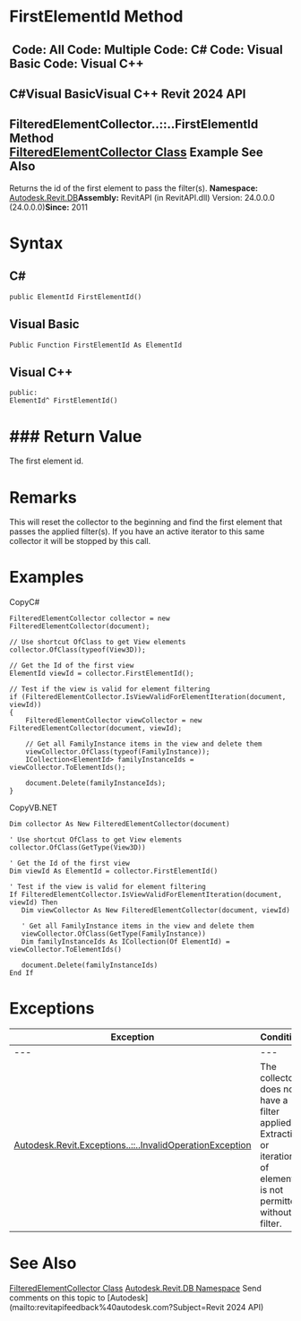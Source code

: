 # FirstElementId Method

﻿
 Code: All Code: Multiple Code: C# Code: Visual Basic Code: Visual C++   
---  
C#Visual BasicVisual C++
Revit 2024 API  
---  
FilteredElementCollector..::..FirstElementId Method   
[FilteredElementCollector Class](263cf06b-98be-6f91-c4da-fb47d01688f3.md "FilteredElementCollector Class") Example See Also  
---  
Returns the id of the first element to pass the filter(s). 
**Namespace:** [Autodesk.Revit.DB](87546ba7-461b-c646-cbb1-2cb8f5bff8b2.md "Autodesk.Revit.DB Namespace")**Assembly:** RevitAPI (in RevitAPI.dll) Version: 24.0.0.0 (24.0.0.0)**Since:** 2011 
# Syntax
C#  
---  
```text
public ElementId FirstElementId()
```
  
Visual Basic  
---  
```text
Public Function FirstElementId As ElementId
```
  
Visual C++  
---  
```text
public:
ElementId^ FirstElementId()
```
  
# ### Return Value
The first element id. 
# Remarks
This will reset the collector to the beginning and find the first element that passes the applied filter(s). If you have an active iterator to this same collector it will be stopped by this call. 
# Examples
CopyC#
```text
FilteredElementCollector collector = new FilteredElementCollector(document);

// Use shortcut OfClass to get View elements
collector.OfClass(typeof(View3D));

// Get the Id of the first view
ElementId viewId = collector.FirstElementId();

// Test if the view is valid for element filtering
if (FilteredElementCollector.IsViewValidForElementIteration(document, viewId))
{
    FilteredElementCollector viewCollector = new FilteredElementCollector(document, viewId);

    // Get all FamilyInstance items in the view and delete them
    viewCollector.OfClass(typeof(FamilyInstance));
    ICollection<ElementId> familyInstanceIds = viewCollector.ToElementIds();

    document.Delete(familyInstanceIds);
}
```

CopyVB.NET
```text
Dim collector As New FilteredElementCollector(document)

' Use shortcut OfClass to get View elements
collector.OfClass(GetType(View3D))

' Get the Id of the first view
Dim viewId As ElementId = collector.FirstElementId()

' Test if the view is valid for element filtering
If FilteredElementCollector.IsViewValidForElementIteration(document, viewId) Then
   Dim viewCollector As New FilteredElementCollector(document, viewId)

   ' Get all FamilyInstance items in the view and delete them
   viewCollector.OfClass(GetType(FamilyInstance))
   Dim familyInstanceIds As ICollection(Of ElementId) = viewCollector.ToElementIds()

   document.Delete(familyInstanceIds)
End If
```

# Exceptions
| Exception | Condition |
| --- | --- |
| --- | --- |
| [Autodesk.Revit.Exceptions..::..InvalidOperationException](9e715f03-3884-e539-4dd6-8d7545733adc.md "InvalidOperationException Class") | The collector does not have a filter applied. Extraction or iteration of elements is not permitted without a filter. |

# See Also
[FilteredElementCollector Class](263cf06b-98be-6f91-c4da-fb47d01688f3.md "FilteredElementCollector Class")
[Autodesk.Revit.DB Namespace](87546ba7-461b-c646-cbb1-2cb8f5bff8b2.md "Autodesk.Revit.DB Namespace")
Send comments on this topic to [Autodesk](mailto:revitapifeedback%40autodesk.com?Subject=Revit 2024 API)